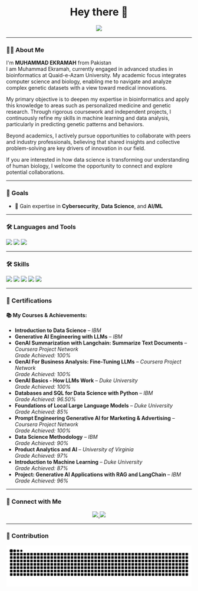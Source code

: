 <h1 align="center">Hey there 👋</h1>
<div align="center">
  <img height="150" src="https://media.giphy.com/media/M9gbBd9nbDrOTu1Mqx/giphy.gif"  />
</div>

---

### 👩‍💻 About Me

I'm **MUHAMMAD EKRAMAH** from Pakistan  
I am Muhammad Ekramah, currently engaged in advanced studies in bioinformatics at Quaid-e-Azam University. My academic focus integrates computer science and biology, enabling me to navigate and analyze complex genetic datasets with a view toward medical innovations.

My primary objective is to deepen my expertise in bioinformatics and apply this knowledge to areas such as personalized medicine and genetic research. Through rigorous coursework and independent projects, I continuously refine my skills in machine learning and data analysis, particularly in predicting genetic patterns and behaviors.

Beyond academics, I actively pursue opportunities to collaborate with peers and industry professionals, believing that shared insights and collective problem-solving are key drivers of innovation in our field.

If you are interested in how data science is transforming our understanding of human biology, I welcome the opportunity to connect and explore potential collaborations.

---

### 🚀 Goals

- 🔹 Gain expertise in **Cybersecurity**, **Data Science**, and **AI/ML**

---

### 🛠 Languages and Tools

<div align="left">
  <img src="https://cdn.jsdelivr.net/gh/devicons/devicon/icons/python/python-original.svg" height="30" />
  <img src="https://cdn.jsdelivr.net/gh/devicons/devicon/icons/cplusplus/cplusplus-original.svg" height="30" />
  <img src="https://cdn.jsdelivr.net/gh/devicons/devicon/icons/java/java-original.svg" height="30" />
</div>

---

### 🛠️ Skills

<p align="left">
  <img src="https://img.shields.io/badge/-Java-007396?style=flat&logo=java&logoColor=white" />
  <img src="https://img.shields.io/badge/-Python-3776AB?style=flat&logo=python&logoColor=white" />
  <img src="https://img.shields.io/badge/-C++-00599C?style=flat&logo=c%2B%2B&logoColor=white" />
  <img src="https://img.shields.io/badge/-MySQL-4479A1?style=flat&logo=mysql&logoColor=white" />
  <img src="https://img.shields.io/badge/-Problem%20Solving-6A1B9A?style=flat" />
</p>

---

### 🐝 Certifications

#### 📚 My Courses & Achievements:

- **Introduction to Data Science** – *IBM*  
- **Generative AI Engineering with LLMs** – *IBM*  
- **GenAI Summarization with Langchain: Summarize Text Documents** – *Coursera Project Network*  
  *Grade Achieved: 100%*  
- **GenAI For Business Analysis: Fine-Tuning LLMs** – *Coursera Project Network*  
  *Grade Achieved: 100%*  
- **GenAI Basics - How LLMs Work** – *Duke University*  
  *Grade Achieved: 100%*  
- **Databases and SQL for Data Science with Python** – *IBM*  
  *Grade Achieved: 96.50%*  
- **Foundations of Local Large Language Models** – *Duke University*  
  *Grade Achieved: 85%*  
- **Prompt Engineering Generative AI for Marketing & Advertising** – *Coursera Project Network*  
  *Grade Achieved: 100%*  
- **Data Science Methodology** – *IBM*  
  *Grade Achieved: 90%*  
- **Product Analytics and AI** – *University of Virginia*  
  *Grade Achieved: 97%*  
- **Introduction to Machine Learning** – *Duke University*  
  *Grade Achieved: 87%*  
- **Project: Generative AI Applications with RAG and LangChain** – *IBM*  
  *Grade Achieved: 96%*  

---

### 💌 Connect with Me

<div align="center">
  <a href="www.linkedin.com/in/muhammad-ekramah" target="_blank">
    <img src="https://img.shields.io/static/v1?message=LinkedIn&logo=linkedin&label=&color=0077B5&logoColor=white&labelColor=&style=for-the-badge" height="30" />
  </a>
  
  <a href="mailto:muhammadekramah786@gmail.com">
    <img src="https://img.shields.io/static/v1?message=Gmail&logo=gmail&label=&color=D14836&logoColor=white&labelColor=&style=for-the-badge" height="30" />
  </a>
</div>

---

### 🔄 Contribution

<p align="center">
  <img src="https://raw.githubusercontent.com/Ramlah7/Ramlah7/output/snake.svg" alt="Snake animation" />
</p>
